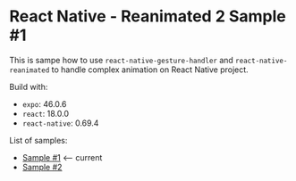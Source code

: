 # React Native - Reanimated 2 Sample #1

This is sampe how to use `react-native-gesture-handler` and `react-native-reanimated` to handle complex animation on React Native project.

Build with:
- `expo`: 46.0.6
- `react`: 18.0.0
- `react-native`: 0.69.4

List of samples:
- [Sample #1](https://github.com/darkterminal/react-native-reanimated-sample/tree/master) <-- current
- [Sample #2](https://github.com/darkterminal/react-native-reanimated-sample/tree/pan-gesture-handler)
